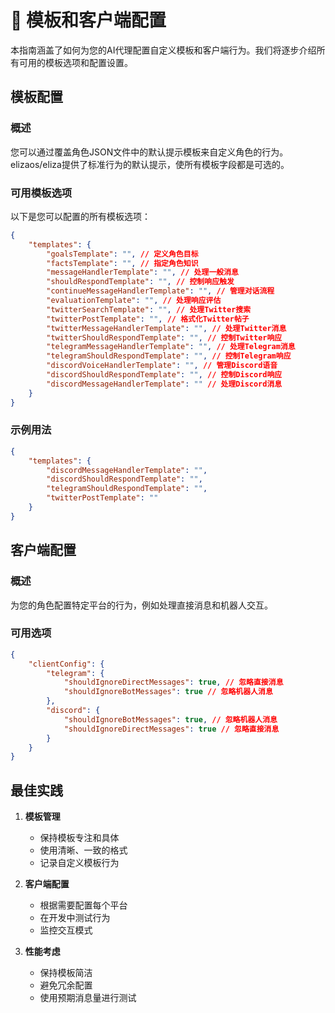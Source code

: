 # 🔧 模板和客户端配置

本指南涵盖了如何为您的AI代理配置自定义模板和客户端行为。我们将逐步介绍所有可用的模板选项和配置设置。

## 模板配置

### 概述

您可以通过覆盖角色JSON文件中的默认提示模板来自定义角色的行为。elizaos/eliza提供了标准行为的默认提示，使所有模板字段都是可选的。

### 可用模板选项

以下是您可以配置的所有模板选项：

```json
{
    "templates": {
        "goalsTemplate": "", // 定义角色目标
        "factsTemplate": "", // 指定角色知识
        "messageHandlerTemplate": "", // 处理一般消息
        "shouldRespondTemplate": "", // 控制响应触发
        "continueMessageHandlerTemplate": "", // 管理对话流程
        "evaluationTemplate": "", // 处理响应评估
        "twitterSearchTemplate": "", // 处理Twitter搜索
        "twitterPostTemplate": "", // 格式化Twitter帖子
        "twitterMessageHandlerTemplate": "", // 处理Twitter消息
        "twitterShouldRespondTemplate": "", // 控制Twitter响应
        "telegramMessageHandlerTemplate": "", // 处理Telegram消息
        "telegramShouldRespondTemplate": "", // 控制Telegram响应
        "discordVoiceHandlerTemplate": "", // 管理Discord语音
        "discordShouldRespondTemplate": "", // 控制Discord响应
        "discordMessageHandlerTemplate": "" // 处理Discord消息
    }
}
```

### 示例用法

```json
{
    "templates": {
        "discordMessageHandlerTemplate": "",
        "discordShouldRespondTemplate": "",
        "telegramShouldRespondTemplate": "",
        "twitterPostTemplate": ""
    }
}
```

## 客户端配置

### 概述

为您的角色配置特定平台的行为，例如处理直接消息和机器人交互。

### 可用选项

```json
{
    "clientConfig": {
        "telegram": {
            "shouldIgnoreDirectMessages": true, // 忽略直接消息
            "shouldIgnoreBotMessages": true // 忽略机器人消息
        },
        "discord": {
            "shouldIgnoreBotMessages": true, // 忽略机器人消息
            "shouldIgnoreDirectMessages": true // 忽略直接消息
        }
    }
}
```

## 最佳实践

1. **模板管理**

    - 保持模板专注和具体
    - 使用清晰、一致的格式
    - 记录自定义模板行为

2. **客户端配置**

    - 根据需要配置每个平台
    - 在开发中测试行为
    - 监控交互模式

3. **性能考虑**
    - 保持模板简洁
    - 避免冗余配置
    - 使用预期消息量进行测试